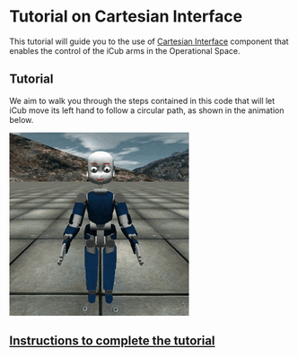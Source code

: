 Tutorial on Cartesian Interface
===============================

This tutorial will guide you to the use of [Cartesian Interface](http://wiki.icub.org/iCub/main/dox/html/icub_cartesian_interface.html)
component that enables the control of the iCub arms in the Operational Space.

## Tutorial
We aim to walk you through the steps contained in this code that will let iCub
move its left hand to follow a circular path, as shown in the animation below.

![output](/misc/output.gif)

## [Instructions to complete the tutorial](https://github.com/vvv-school/vvv-school.github.io/blob/master/instructions/how-to-complete-assigments.md)
